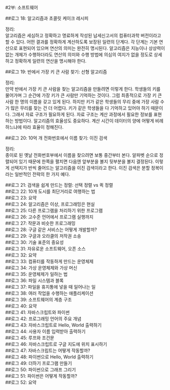 #2부: 소프트웨어

##로그 18: 알고리즘과 초콜릿 케이크 레시피

정리:  
알고리즘은 세심하고 정확하고 명료하게 작성된 납세신고서의 컴퓨터과학 버전이라고 할 수 있다. 어떤 결과를 정확하게 계산하도록 보장된 일련의 단계다.
각 단계는 기본 연산으로 표현되어 있으며 연산의 의미는 완전히 명시된다. 알고리즘은 지능이나 상상력이 없는 개체가 수행하더라도 연산의 의미와 수행 방법에 의심의 여지가 없을 정도로 상세하고 정확하게 일련의 연산을 명시해야 한다.

##로그 19: 반에서 가장 키 큰 사람 찾기: 선형 알고리즘

정리:  
만약 반에서 가장 키 큰 사람을 찾는 알고리즘을 만들려면 이렇게 한다. 학생들의 키를 물어가며 그 순간에 가장 키가 큰 사람만 기억하는 것이다.
그럼 최종적으로 가장 키 큰 사람 한 명의 이름을 갖고 있게 된다. 하지만 키가 같은 학생들의 무리 중에 가장 사람 수가 많은 무리를 찾는 건 더 어렵다.
키가 같은 학생들을 다 기억하고 있어야 하기 때문이다. 그래서 자료 구조가 필요하게 된다. 자료 구조는 계산 과정에서 필요한 정보를 표현하는 방법이다.
알고리즘의 효율성도 중요하다. 계산 시간이 데이터의 양에 어떻게 비례하느냐에 따라 효율이 정해진다.

##로그 20: 10억 개 전화번호에서 이름 찾기: 이진 검색

정리:  
종이로 된 옛날 전화번호부에서 이름을 찾으려면 보통 중간부터 본다. 알파벳 순으로 정렬되어 있기 때문에 한쪽을 펼치면 다음엔 앞부분을 볼지 뒷부분을 볼지 결정된다.
이렇게 선택지가 반씩 줄어드는 알고리즘을 이진 검색이라고 한다. 이진 검색은 분할 정복이라는 일반적인 전략의 한 가지 예다.

##로그 21: 검색을 쉽게 만드는 정렬: 선택 정렬 vs 퀵 정렬  
##로그 22: 10개 도시를 최단거리로 여행하는 법  
##로그 23: 요약  
##로그 24: 알고리즘은 이상, 프로그래밍은 현실  
##로그 25: 다른 프로그램을 처리하기 위한 프로그램  
##로그 26: 고수준 언어에서 프로그램 실행까지  
##로그 27: 작문과 비슷한 프로그래밍  
##로그 28: 구글 같은 서비스는 어떻게 개발할까?  
##로그 29: 구글과 오라클의 저작권 소송  
##로그 30: 기술 표준의 중요성  
##로그 31: 자유로운 소프트웨어, 오픈 소스  
##로그 32: 요약  
##로그 33: 컴퓨터를 작동하게 만드는 운영체제  
##로그 34: 가상 운영체제와 가상 머신  
##로그 35: 운영체제가 일하는 법  
##로그 36: 파일 시스템과 블록  
##로그 37: 파일을 휴지통에 넣을 때 일어나는 일  
##로그 38: 여러 작업을 수행하는 애플리케이션  
##로그 39: 소프트웨어의 계층 구조  
##로그 40: 요약  
##로그 41: 자바스크립트와 파이썬  
##로그 42: 프로그래밍 언어의 주요 개념  
##로그 43: 자바스크립트로 Hello, World 출력하기  
##로그 44: 사용자 이름 입력받아 출력하기  
##로그 45: 루프와 조건문  
##로그 46: 자바스크립트로 구글 지도에 위치 표시하기  
##로그 47: 자바스크립트는 어떻게 작동할까?  
##로그 48: 파이썬으로 Hello, World 출력하기  
##로그 49: 더하기 프로그램 만들기  
##로그 50: 파이썬으로 그래프 그리기  
##로그 51: 파이썬은 어떻게 작동할까?  
##로그 52: 요약
